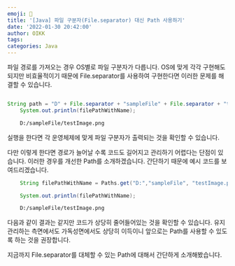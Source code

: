 ```yaml
---
emoji: 👻
title: '[Java] 파일 구분자(File.separator) 대신 Path 사용하기'
date: '2022-01-30 20:42:00'
author: OIKK
tags: 
categories: Java
---
```


파일 경로를 가져오는 경우 OS별로 파일 구분자가 다릅니다. OS에 맞게 각각 구현해도 되지만 비효율적이기 때문에 File.separator를 사용하여 구현한다면 이러한 문제를 해결할 수 있습니다.

```java

String path = "D" + File.separator + "sampleFile" + File.separator + "testImage.jpg";
    System.out.println(filePathWithName);
```

``` bash
    D:/sampleFile/testImage.png
```

실행을 한다면 각 운영체제에 맞게 파일 구분자가 출력되는 것을 확인할 수 있습니다.

다만 이렇게 한다면 경로가 늘어날 수록 코드도 길어지고 관리하기 어렵다는 단점이 있습니다. 이러한 경우를 개선한 Path를 소개하겠습니다. 간단하기 때문에 예시 코드를 보여드리겠습니다.

```java
    String filePathWithName = Paths.get("D:","sampleFile", "testImage.png").toString();

    System.out.println(filePathWithName);

```

``` bash
    D:/sampleFile/testImage.png
```

다음과 같이 결과는 같지만 코드가 상당히 줄어들어있는 것을 확인할 수 있습니다. 유지관리하는 측면에서도 가독성면에서도 상당히 이득이니 앞으로는 Path를 사용할 수 있도록 하는 것을 권장합니다.

지금까지 File.separator를 대체할 수 있는 Path에 대해서 간단하게 소개해봤습니다.
